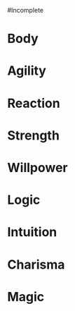 #Incomplete 

# Body

# Agility

# Reaction

# Strength

# Willpower

# Logic

# Intuition

# Charisma

# Magic